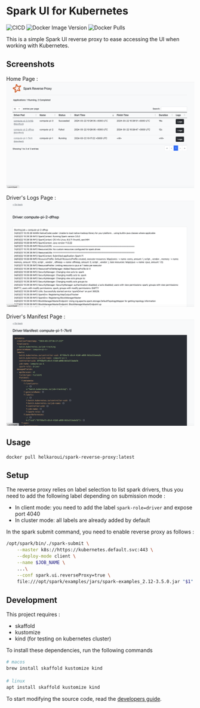 # Spark UI for Kubernetes

![CICD](https://github.com/helkaroui/spark-k8s-reverse-proxy/actions/workflows/release.yml/badge.svg)
![Docker Image Version](https://img.shields.io/docker/v/helkaroui/spark-reverse-proxy)
![Docker Pulls](https://img.shields.io/docker/pulls/helkaroui/spark-reverse-proxy)

This is a simple Spark UI reverse proxy to ease accessing the UI when working with Kubernetes.

## Screenshots

Home Page :
![](docs/screenshot-home.png)

Driver's Logs Page :
![](docs/screenshot-logs.png)

Driver's Manifest Page :
![](docs/screenshot-manifest.png)

## Usage

```
docker pull helkaroui/spark-reverse-proxy:latest
```

## Setup

The reverse proxy relies on label selection to list spark drivers, thus you need to add the following label depending on
submission mode :
- In client mode: you need to add the label `spark-role=driver` and expose port 4040
- In cluster mode: all labels are already added by default

In the spark submit command, you need to enable reverse proxy as follows :
```bash
/opt/spark/bin/./spark-submit \
    --master k8s://https://kubernetes.default.svc:443 \
    --deploy-mode client \
    --name $JOB_NAME \
    ...\
    --conf spark.ui.reverseProxy=true \
    file:///opt/spark/examples/jars/spark-examples_2.12-3.5.0.jar "$1"
```

## Development
This project requires :
- skaffold
- kustomize
- kind (for testing on kubernetes cluster)

To install these dependencies, run the following commands
```bash
# macos
brew install skaffold kustomize kind

# linux
apt install skaffold kustomize kind
```

To start modifying the source code, read the [developers guide](test/README.md).

